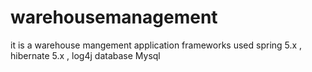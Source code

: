 # warehousemanagement
it is a warehouse mangement application
frameworks used spring 5.x , hibernate 5.x , log4j 
database Mysql
